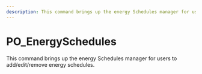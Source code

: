 ```yaml
---
description: This command brings up the energy Schedules manager for users to add/edit/remove energy schedules.
---
```


# PO_EnergySchedules

This command brings up the energy Schedules manager for users to add/edit/remove energy schedules.

